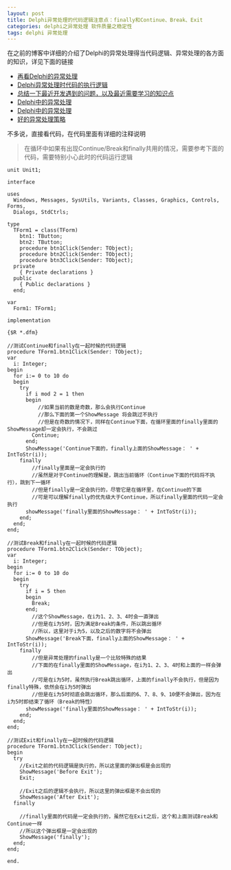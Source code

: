 ```yaml
---
layout: post
title: Delphi异常处理的代码逻辑注意点：finally和Continue、Break、Exit
categories: delphi之异常处理 软件质量之稳定性
tags: delphi 异常处理
---
```


在之前的博客中详细的介绍了Delphi的异常处理得当代码逻辑、异常处理的各方面的知识，详见下面的链接

* [再看Delphi的异常处理](http://www.xumenger.com/delphi-except-20160116/)
* [Delphi异常处理时代码的执行逻辑](http://www.xumenger.com/delphi-exception-20151201/)
* [总结一下最近开发遇到的问题，以及最近需要学习的知识点](http://www.xumenger.com/learn-plan-20151123/)
* [Delphi中的异常处理](http://www.xumenger.com/delphi-exception-20150428/)
* [Delphi中的异常处理](http://www.xumenger.com/delphi-exception/)
* [好的异常处理策略](http://www.xumenger.com/delphi-except-20160128/)

不多说，直接看代码，在代码里面有详细的注释说明

>在循环中如果有出现Continue/Break和finally共用的情况，需要参考下面的代码，需要特别小心此时的代码运行逻辑

```
unit Unit1;

interface

uses
  Windows, Messages, SysUtils, Variants, Classes, Graphics, Controls, Forms,
  Dialogs, StdCtrls;

type
  TForm1 = class(TForm)
    btn1: TButton;
    btn2: TButton;
    procedure btn1Click(Sender: TObject);
    procedure btn2Click(Sender: TObject);
    procedure btn3Click(Sender: TObject);
  private
    { Private declarations }
  public
    { Public declarations }
  end;

var
  Form1: TForm1;

implementation

{$R *.dfm}

//测试Continue和finally在一起时候的代码逻辑
procedure TForm1.btn1Click(Sender: TObject);
var
  i: Integer;
begin
  for i:= 0 to 10 do
  begin
    try
      if i mod 2 = 1 then
      begin
          //如果当前的数是奇数，那么会执行Continue
          //那么下面的第一个ShowMessage 将会跳过不执行
          //但是在奇数的情况下，同样在Continue下面，在循环里面的finally里面的ShowMessage却一定会执行，不会跳过
        Continue;
      end;
      ShowMessage('Continue下面的，finally上面的ShowMessage： ' + IntToStr(i));
    finally
        //finally里面是一定会执行的
        //虽然是对于Continue的理解是，跳出当前循环（Continue下面的代码将不执行），跳到下一循环
        //但是finally是一定会执行的，尽管它是在循环里，在Continue的下面
        //可是可以理解finally的优先级大于Continue，所以finally里面的代码一定会执行
      showMessage('finally里面的ShowMessage： ' + IntToStr(i));
    end;
  end;
end;

//测试Break和finally在一起时候的代码逻辑
procedure TForm1.btn2Click(Sender: TObject);
var
  i: Integer;
begin
  for i:= 0 to 10 do
  begin
    try
      if i = 5 then
      begin
        Break;
      end;
        //这个ShowMessage，在i为1、2、3、4时会一直弹出
        //但是在i为5时，因为满足Break的条件，所以跳出循环
        //所以，这里对于i为5，以及之后的数字将不会弹出
      ShowMessage('Break下面，finally上面的ShowMessage： ' + IntToStr(i));
    finally
        //但是异常处理的finally是一个比较特殊的结果
        //下面的在finally里面的ShowMessage，在i为1、2、3、4时和上面的一样会弹出
        //可是在i为5时，虽然执行Break跳出循环，上面的finally不会执行，但是因为finally特殊，依然会在i为5时弹出
        //但是在i为5时彻底会跳出循环，那么后面的6、7、8、9、10便不会弹出，因为在i为5时即结束了循环（Break的特性）
      showMessage('finally里面的ShowMessage： ' + IntToStr(i));
    end;
  end;
end;

//测试Exit和finally在一起时候的代码逻辑
procedure TForm1.btn3Click(Sender: TObject);
begin
  try
    //Exit之前的代码逻辑是执行的，所以这里面的弹出框是会出现的
    ShowMessage('Before Exit');
    Exit;
    
    //Exit之后的逻辑不会执行，所以这里的弹出框是不会出现的
    ShowMessage('After Exit');
  finally
  
    //finally里面的代码是一定会执行的，虽然它在Exit之后，这个和上面测试Break和Continue一样
    //所以这个弹出框是一定会出现的
    ShowMessage('finally');
  end;
end;

end.
```
